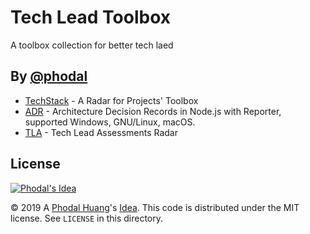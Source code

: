 # Tech Lead Toolbox

A toolbox collection for better tech laed

## By [@phodal](https://github.com/phodal)

 - [TechStack](https://github.com/phodal/techstack) - A Radar for Projects' Toolbox
 - [ADR](https://github.com/phodal/adr) - Architecture Decision Records in Node.js with Reporter, supported Windows, GNU/Linux, macOS.
 - [TLA](https://github.com/phodal/tla) - Tech Lead Assessments Radar


License
---

[![Phodal's Idea](http://brand.phodal.com/shields/idea-small.svg)](http://ideas.phodal.com/)

© 2019 A [Phodal Huang](https://www.phodal.com)'s [Idea](http://github.com/phodal/ideas).  This code is distributed under the MIT license. See `LICENSE` in this directory.
